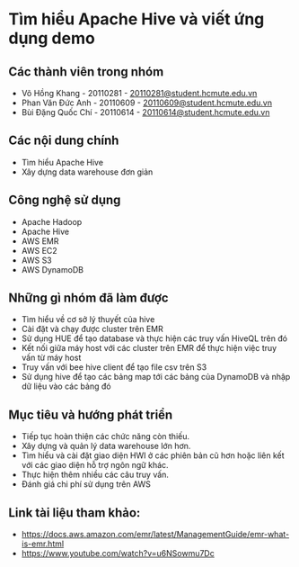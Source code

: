 # Tìm hiểu Apache Hive và viết ứng dụng demo

## Các thành viên trong nhóm
* Võ Hồng Khang - 20110281 - 20110281@student.hcmute.edu.vn
* Phan Văn Đức Anh - 20110609 - 20110609@student.hcmute.edu.vn
* Bùi Đặng Quốc Chí - 20110614 - 20110614@student.hcmute.edu.vn


## Các nội dung chính
* Tìm hiểu Apache Hive 
* Xây dựng data warehouse đơn giản

## Công nghệ sử dụng
* Apache Hadoop
* Apache Hive
* AWS EMR
* AWS EC2
* AWS S3
* AWS DynamoDB

## Những gì nhóm đã làm được
* Tìm hiểu về cơ sở lý thuyết của hive
* Cài đặt và chạy được cluster trên EMR
* Sử dụng HUE để tạo database và thực hiện các truy vấn HiveQL trên đó
* Kết nối giữa máy host với các cluster trên EMR để thực hiện việc truy vấn từ máy host
* Truy vấn với bee hive client để tạo file csv trên S3
* Sử dụng hive để tạo các bảng map tới các bảng của DynamoDB và nhập dữ liệu vào các bảng đó

## Mục tiêu và hướng phát triển 
* Tiếp tục hoàn thiện các chức năng còn thiếu.
* Xây dựng và quản lý data warehouse lớn hơn.
* Tìm hiểu và cài đặt giao diện HWI ở các phiên bản cũ hơn hoặc liên kết với các giao diện hỗ trợ ngôn ngữ khác.
* Thực hiện thêm nhiều các câu truy vấn.
* Đánh giá chi phí sử dụng trên AWS

## Link tài liệu tham khảo: 
* https://docs.aws.amazon.com/emr/latest/ManagementGuide/emr-what-is-emr.html
* https://www.youtube.com/watch?v=u6NSowmu7Dc



